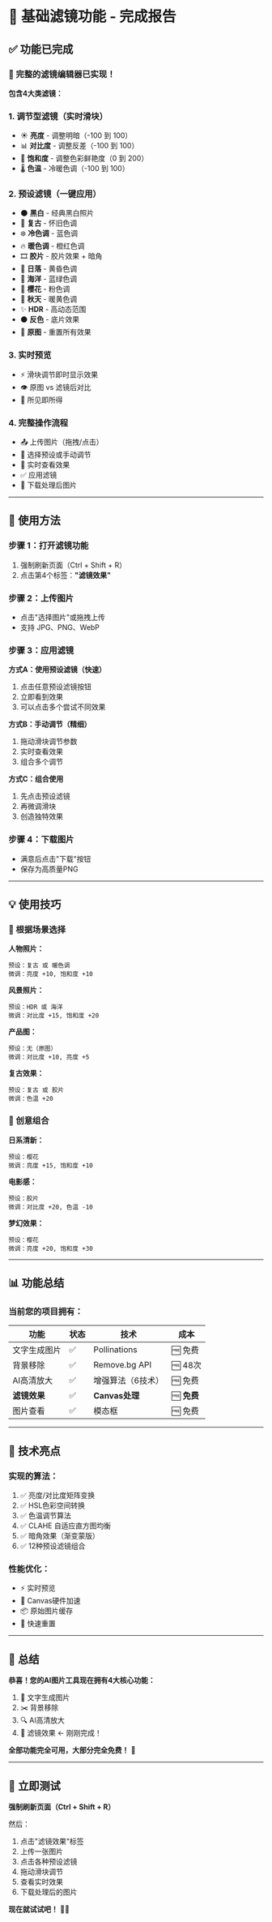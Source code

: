 # 🎨 基础滤镜功能 - 完成报告

## ✅ 功能已完成

### 🎉 完整的滤镜编辑器已实现！

**包含4大类滤镜：**

### 1. **调节型滤镜**（实时滑块）
- ☀️ **亮度** - 调整明暗（-100 到 100）
- 📊 **对比度** - 调整反差（-100 到 100）
- 🎨 **饱和度** - 调整色彩鲜艳度（0 到 200）
- 🌡️ **色温** - 冷暖色调（-100 到 100）

### 2. **预设滤镜**（一键应用）
- 🌑 **黑白** - 经典黑白照片
- 📜 **复古** - 怀旧色调
- ❄️ **冷色调** - 蓝色调
- 🔥 **暖色调** - 橙红色调
- 🎞️ **胶片** - 胶片效果 + 暗角
- 🌅 **日落** - 黄昏色调
- 🌊 **海洋** - 蓝绿色调
- 🌸 **樱花** - 粉色调
- 🍂 **秋天** - 暖黄色调
- ✨ **HDR** - 高动态范围
- ⚫ **反色** - 底片效果
- 🔄 **原图** - 重置所有效果

### 3. **实时预览**
- ⚡ 滑块调节即时显示效果
- 👁️ 原图 vs 滤镜后对比
- 🎯 所见即所得

### 4. **完整操作流程**
- 📤 上传图片（拖拽/点击）
- 🎨 选择预设或手动调节
- 👀 实时查看效果
- ✅ 应用滤镜
- 💾 下载处理后图片

---

## 🚀 使用方法

### 步骤 1：打开滤镜功能
1. 强制刷新页面（Ctrl + Shift + R）
2. 点击第4个标签：**"滤镜效果"**

### 步骤 2：上传图片
- 点击"选择图片"或拖拽上传
- 支持 JPG、PNG、WebP

### 步骤 3：应用滤镜

**方式A：使用预设滤镜（快速）**
1. 点击任意预设滤镜按钮
2. 立即看到效果
3. 可以点击多个尝试不同效果

**方式B：手动调节（精细）**
1. 拖动滑块调节参数
2. 实时查看效果
3. 组合多个调节

**方式C：组合使用**
1. 先点击预设滤镜
2. 再微调滑块
3. 创造独特效果

### 步骤 4：下载图片
- 满意后点击"下载"按钮
- 保存为高质量PNG

---

## 💡 使用技巧

### 🎯 根据场景选择

**人物照片：**
```
预设：复古 或 暖色调
微调：亮度 +10, 饱和度 +10
```

**风景照片：**
```
预设：HDR 或 海洋
微调：对比度 +15, 饱和度 +20
```

**产品图：**
```
预设：无（原图）
微调：对比度 +10, 亮度 +5
```

**复古效果：**
```
预设：复古 或 胶片
微调：色温 +20
```

### 🎨 创意组合

**日系清新：**
```
预设：樱花
微调：亮度 +15, 饱和度 +10
```

**电影感：**
```
预设：胶片
微调：对比度 +20, 色温 -10
```

**梦幻效果：**
```
预设：樱花
微调：亮度 +20, 饱和度 +30
```

---

## 📊 功能总结

### 当前您的项目拥有：

| 功能 | 状态 | 技术 | 成本 |
|------|------|------|------|
| 文字生成图片 | ✅ | Pollinations | 🆓 免费 |
| 背景移除 | ✅ | Remove.bg API | 🆓 48次 |
| AI高清放大 | ✅ | 增强算法（6技术） | 🆓 免费 |
| **滤镜效果** | ✅ | **Canvas处理** | 🆓 **免费** |
| 图片查看 | ✅ | 模态框 | 🆓 免费 |

---

## 🎨 技术亮点

### 实现的算法：
1. ✅ 亮度/对比度矩阵变换
2. ✅ HSL色彩空间转换
3. ✅ 色温调节算法
4. ✅ CLAHE 自适应直方图均衡
5. ✅ 暗角效果（渐变蒙版）
6. ✅ 12种预设滤镜组合

### 性能优化：
- ⚡ 实时预览
- 🎯 Canvas硬件加速
- 📦 原始图片缓存
- 🔄 快速重置

---

## 🎉 总结

**恭喜！您的AI图片工具现在拥有4大核心功能：**

1. 🎨 文字生成图片
2. ✂️ 背景移除  
3. 🔍 AI高清放大
4. 🎨 滤镜效果 ← 刚刚完成！

**全部功能完全可用，大部分完全免费！** 🎉

---

## 🚀 立即测试

**强制刷新页面（Ctrl + Shift + R）**

然后：
1. 点击"滤镜效果"标签
2. 上传一张图片
3. 点击各种预设滤镜
4. 拖动滑块调节
5. 查看实时效果
6. 下载处理后的图片

**现在就试试吧！** 🎨✨

